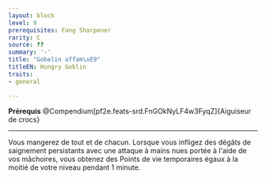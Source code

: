 ```yaml
---
layout: block
level: 9
prerequisites: Fang Sharpener
rarity: C
source: ??
summary: '-'
title: "Gobelin affam\xE9"
titleEN: Hungry Goblin
traits:
- general

---
```


<p><span id="ctl00_MainContent_DetailedOutput"><strong>Prérequis</strong> @Compendium[pf2e.feats-srd.FnGOkNyLF4w3FyqZ]{Aiguiseur de crocs}<br></span></p>
<hr>
<p>Vous mangerez de tout et de chacun. Lorsque vous infligez des dégâts de saignement persistants avec une attaque à mains nues portée à l'aide de vos mâchoires, vous obtenez des Points de vie temporaires égaux à la moitié de votre niveau pendant 1 minute.&nbsp;</p>